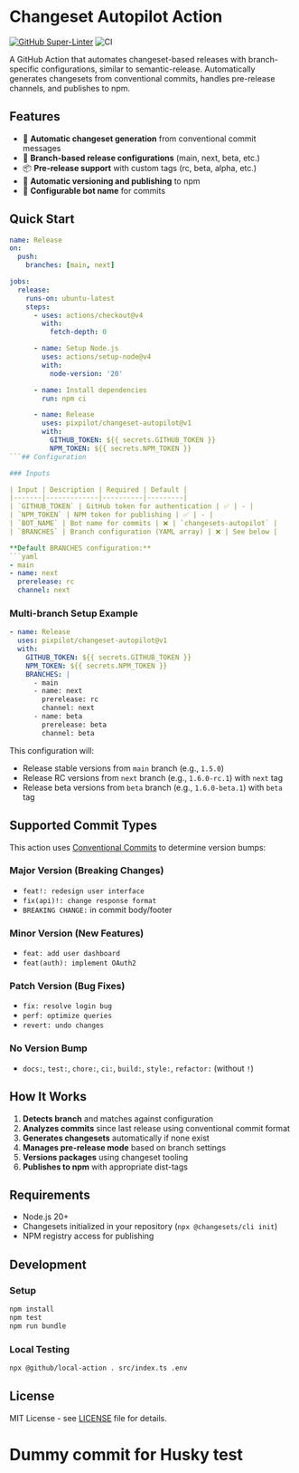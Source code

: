 # Changeset Autopilot Action

[![GitHub Super-Linter](https://github.com/pixpilot/changeset-autopilot/actions/workflows/linter.yml/badge.svg)](https://github.com/super-linter/super-linter)
![CI](https://github.com/pixpilot/changeset-autopilot/actions/workflows/ci.yml/badge.svg)

A GitHub Action that automates changeset-based releases with branch-specific configurations, similar to semantic-release. Automatically generates changesets from conventional commits, handles pre-release channels, and publishes to npm.

## Features

- 🚀 **Automatic changeset generation** from conventional commit messages
- 🌿 **Branch-based release configurations** (main, next, beta, etc.)
- 📦 **Pre-release support** with custom tags (rc, beta, alpha, etc.)
- 🔄 **Automatic versioning and publishing** to npm
- 🤖 **Configurable bot name** for commits

## Quick Start

````yaml
name: Release
on:
  push:
    branches: [main, next]

jobs:
  release:
    runs-on: ubuntu-latest
    steps:
      - uses: actions/checkout@v4
        with:
          fetch-depth: 0

      - name: Setup Node.js
        uses: actions/setup-node@v4
        with:
          node-version: '20'

      - name: Install dependencies
        run: npm ci

      - name: Release
        uses: pixpilot/changeset-autopilot@v1
        with:
          GITHUB_TOKEN: ${{ secrets.GITHUB_TOKEN }}
          NPM_TOKEN: ${{ secrets.NPM_TOKEN }}
```## Configuration

### Inputs

| Input | Description | Required | Default |
|-------|-------------|----------|---------|
| `GITHUB_TOKEN` | GitHub token for authentication | ✅ | - |
| `NPM_TOKEN` | NPM token for publishing | ✅ | - |
| `BOT_NAME` | Bot name for commits | ❌ | `changesets-autopilot` |
| `BRANCHES` | Branch configuration (YAML array) | ❌ | See below |

**Default BRANCHES configuration:**
```yaml
- main
- name: next
  prerelease: rc
  channel: next
````

### Multi-branch Setup Example

```yaml
- name: Release
  uses: pixpilot/changeset-autopilot@v1
  with:
    GITHUB_TOKEN: ${{ secrets.GITHUB_TOKEN }}
    NPM_TOKEN: ${{ secrets.NPM_TOKEN }}
    BRANCHES: |
      - main
      - name: next
        prerelease: rc
        channel: next
      - name: beta
        prerelease: beta
        channel: beta
```

This configuration will:

- Release stable versions from `main` branch (e.g., `1.5.0`)
- Release RC versions from `next` branch (e.g., `1.6.0-rc.1`) with `next` tag
- Release beta versions from `beta` branch (e.g., `1.6.0-beta.1`) with `beta` tag

## Supported Commit Types

This action uses [Conventional Commits](https://www.conventionalcommits.org/) to determine version bumps:

### Major Version (Breaking Changes)

- `feat!: redesign user interface`
- `fix(api)!: change response format`
- `BREAKING CHANGE:` in commit body/footer

### Minor Version (New Features)

- `feat: add user dashboard`
- `feat(auth): implement OAuth2`

### Patch Version (Bug Fixes)

- `fix: resolve login bug`
- `perf: optimize queries`
- `revert: undo changes`

### No Version Bump

- `docs:`, `test:`, `chore:`, `ci:`, `build:`, `style:`, `refactor:` (without `!`)

## How It Works

1. **Detects branch** and matches against configuration
2. **Analyzes commits** since last release using conventional commit format
3. **Generates changesets** automatically if none exist
4. **Manages pre-release mode** based on branch settings
5. **Versions packages** using changeset tooling
6. **Publishes to npm** with appropriate dist-tags

## Requirements

- Node.js 20+
- Changesets initialized in your repository (`npx @changesets/cli init`)
- NPM registry access for publishing

## Development

### Setup

```bash
npm install
npm test
npm run bundle
```

### Local Testing

```bash
npx @github/local-action . src/index.ts .env
```

## License

MIT License - see [LICENSE](LICENSE) file for details.
# Dummy commit for Husky test
